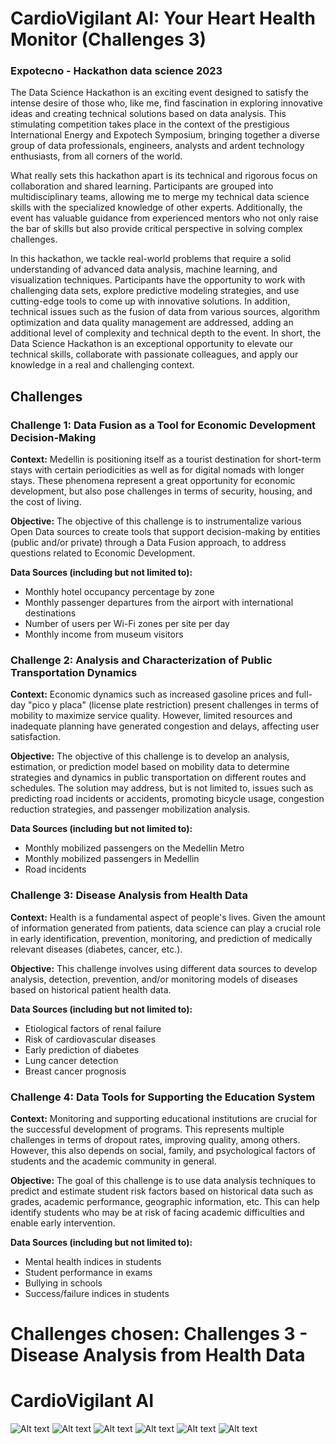 # CardioVigilant AI: Your Heart Health Monitor (Challenges 3)
### Expotecno - Hackathon data science  2023

The Data Science Hackathon is an exciting event designed to satisfy the intense desire of those who, like me, find fascination in exploring innovative ideas and creating technical solutions based on data analysis. This stimulating competition takes place in the context of the prestigious International Energy and Expotech Symposium, bringing together a diverse group of data professionals, engineers, analysts and ardent technology enthusiasts, from all corners of the world.

What really sets this hackathon apart is its technical and rigorous focus on collaboration and shared learning. Participants are grouped into multidisciplinary teams, allowing me to merge my technical data science skills with the specialized knowledge of other experts. Additionally, the event has valuable guidance from experienced mentors who not only raise the bar of skills but also provide critical perspective in solving complex challenges.

In this hackathon, we tackle real-world problems that require a solid understanding of advanced data analysis, machine learning, and visualization techniques. Participants have the opportunity to work with challenging data sets, explore predictive modeling strategies, and use cutting-edge tools to come up with innovative solutions. In addition, technical issues such as the fusion of data from various sources, algorithm optimization and data quality management are addressed, adding an additional level of complexity and technical depth to the event. In short, the Data Science Hackathon is an exceptional opportunity to elevate our technical skills, collaborate with passionate colleagues, and apply our knowledge in a real and challenging context.

## Challenges

### Challenge 1: Data Fusion as a Tool for Economic Development Decision-Making

**Context:** Medellin is positioning itself as a tourist destination for short-term stays with certain periodicities as well as for digital nomads with longer stays. These phenomena represent a great opportunity for economic development, but also pose challenges in terms of security, housing, and the cost of living.

**Objective:** The objective of this challenge is to instrumentalize various Open Data sources to create tools that support decision-making by entities (public and/or private) through a Data Fusion approach, to address questions related to Economic Development.

**Data Sources (including but not limited to):**
- Monthly hotel occupancy percentage by zone
- Monthly passenger departures from the airport with international destinations
- Number of users per Wi-Fi zones per site per day
- Monthly income from museum visitors

### Challenge 2: Analysis and Characterization of Public Transportation Dynamics

**Context:** Economic dynamics such as increased gasoline prices and full-day "pico y placa" (license plate restriction) present challenges in terms of mobility to maximize service quality. However, limited resources and inadequate planning have generated congestion and delays, affecting user satisfaction.

**Objective:** The objective of this challenge is to develop an analysis, estimation, or prediction model based on mobility data to determine strategies and dynamics in public transportation on different routes and schedules. The solution may address, but is not limited to, issues such as predicting road incidents or accidents, promoting bicycle usage, congestion reduction strategies, and passenger mobilization analysis.

**Data Sources (including but not limited to):**
- Monthly mobilized passengers on the Medellin Metro
- Monthly mobilized passengers in Medellin
- Road incidents

### Challenge 3: Disease Analysis from Health Data

**Context:** Health is a fundamental aspect of people's lives. Given the amount of information generated from patients, data science can play a crucial role in early identification, prevention, monitoring, and prediction of medically relevant diseases (diabetes, cancer, etc.).

**Objective:** This challenge involves using different data sources to develop analysis, detection, prevention, and/or monitoring models of diseases based on historical patient health data.

**Data Sources (including but not limited to):**
- Etiological factors of renal failure
- Risk of cardiovascular diseases
- Early prediction of diabetes
- Lung cancer detection
- Breast cancer prognosis

### Challenge 4: Data Tools for Supporting the Education System

**Context:** Monitoring and supporting educational institutions are crucial for the successful development of programs. This represents multiple challenges in terms of dropout rates, improving quality, among others. However, this also depends on social, family, and psychological factors of students and the academic community in general.

**Objective:** The goal of this challenge is to use data analysis techniques to predict and estimate student risk factors based on historical data such as grades, academic performance, geographic information, etc. This can help identify students who may be at risk of facing academic difficulties and enable early intervention.

**Data Sources (including but not limited to):**
- Mental health indices in students
- Student performance in exams
- Bullying in schools
- Success/failure indices in students


# Challenges chosen: Challenges 3 - Disease Analysis from Health Data

# CardioVigilant AI

![Alt text](templates/images/CardioVigilant_AI-1.png=true "Title")
![Alt text](templates/images/CardioVigilant_AI-2.png=true "Title")
![Alt text](templates/images/CardioVigilant_AI-3.png=true "Title")
![Alt text](templates/images/CardioVigilant_AI-4.png=true "Title")
![Alt text](templates/images/CardioVigilant_AI-5.png=true "Title")
![Alt text](templates/images/CardioVigilant_AI-6.png=true "Title")

